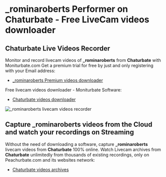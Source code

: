 # _rominaroberts Performer on Chaturbate - Free LiveCam videos downloader

## Chaturbate Live Videos Recorder

Monitor and record livecam videos of **_rominaroberts** from **Chaturbate** with Moniturbate.com
Get a premium trial for free by just and only registering with your Email address:
* [_rominaroberts Premium videos downloader](https://moniturbate.com/request-demo-licence-key.html)

Free livecam videos downloader - Moniturbate Software:
* [Chaturbate videos downloader](https://moniturbate.com/moniturbate-download-software.html)

![_rominaroberts livecam videos recorder](https://peachurnet.com/templates/moniturbate-software.png)


## Capture _rominaroberts videos from the Cloud and watch your recordings on Streaming

Without the need of downloading a software, capture **_rominaroberts** livecam videos from **Chaturbate** 100% online.
Watch Livecam archives from **Chaturbate** unlimitedly from thousands of existing recordings, only on Peachurbate.com and its websites network:
* [Chaturbate videos archives](https://peachurnet.com/)